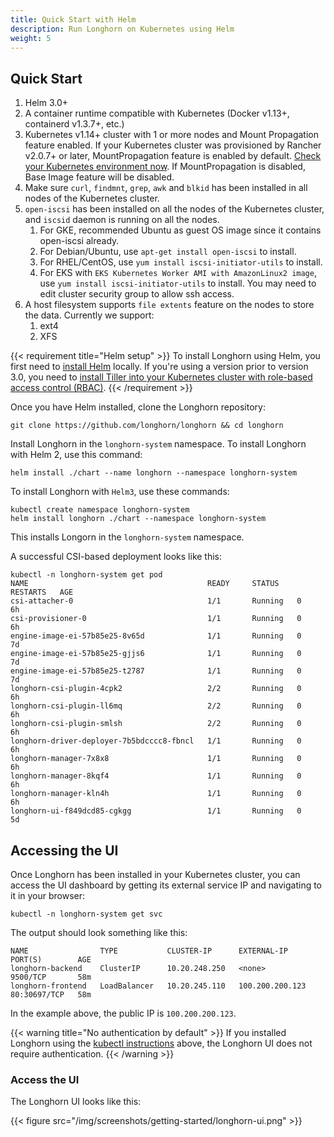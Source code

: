 ```yaml
---
title: Quick Start with Helm
description: Run Longhorn on Kubernetes using Helm
weight: 5
---
```



## Quick Start

1. Helm 3.0+
2. A container runtime compatible with Kubernetes (Docker v1.13+, containerd v1.3.7+, etc.)
3. Kubernetes v1.14+ cluster with 1 or more nodes and Mount Propagation feature enabled. If your Kubernetes cluster was provisioned by Rancher v2.0.7+ or later, MountPropagation feature is enabled by default. [Check your Kubernetes environment now](https://github.com/longhorn/longhorn/#environment-check-script). If MountPropagation is disabled, Base Image feature will be disabled.
4. Make sure `curl`, `findmnt`, `grep`, `awk` and `blkid` has been installed in all nodes of the Kubernetes cluster.
5.  `open-iscsi` has been installed on all the nodes of the Kubernetes cluster, and `iscsid` daemon is running on all the nodes.
    1. For GKE, recommended Ubuntu as guest OS image since it contains open-iscsi already.
    2. For Debian/Ubuntu, use `apt-get install open-iscsi` to install.
    3. For RHEL/CentOS, use `yum install iscsi-initiator-utils` to install.
    4. For EKS with `EKS Kubernetes Worker AMI with AmazonLinux2 image`, 
       use `yum install iscsi-initiator-utils` to install. You may need to edit cluster security group to allow ssh access.
6. A host filesystem supports `file extents` feature on the nodes to store the data. Currently we support:
    1. ext4
    2. XFS

{{< requirement title="Helm setup" >}}
To install Longhorn using Helm, you first need to [install Helm](https://helm.sh/docs/intro/install/) locally. If you're using a version prior to version 3.0, you need to [install Tiller into your Kubernetes cluster with role-based access control (RBAC)](https://v2.helm.sh/docs/using_helm/#tiller-namespaces-and-rbac).
{{< /requirement >}}

Once you have Helm installed, clone the Longhorn repository:

```shell
git clone https://github.com/longhorn/longhorn && cd longhorn
```

Install Longhorn in the `longhorn-system` namespace. To install Longhorn with Helm 2, use this command:

```shell
helm install ./chart --name longhorn --namespace longhorn-system
```
To install Longhorn with `Helm3`, use these commands:
```shell
kubectl create namespace longhorn-system
helm install longhorn ./chart --namespace longhorn-system
```

This installs Longorn in the `longhorn-system` namespace.

A successful CSI-based deployment looks like this:

```shell
kubectl -n longhorn-system get pod
NAME                                        READY     STATUS    RESTARTS   AGE
csi-attacher-0                              1/1       Running   0          6h
csi-provisioner-0                           1/1       Running   0          6h
engine-image-ei-57b85e25-8v65d              1/1       Running   0          7d
engine-image-ei-57b85e25-gjjs6              1/1       Running   0          7d
engine-image-ei-57b85e25-t2787              1/1       Running   0          7d
longhorn-csi-plugin-4cpk2                   2/2       Running   0          6h
longhorn-csi-plugin-ll6mq                   2/2       Running   0          6h
longhorn-csi-plugin-smlsh                   2/2       Running   0          6h
longhorn-driver-deployer-7b5bdcccc8-fbncl   1/1       Running   0          6h
longhorn-manager-7x8x8                      1/1       Running   0          6h
longhorn-manager-8kqf4                      1/1       Running   0          6h
longhorn-manager-kln4h                      1/1       Running   0          6h
longhorn-ui-f849dcd85-cgkgg                 1/1       Running   0          5d
```

## Accessing the UI

Once Longhorn has been installed in your Kubernetes cluster, you can access the UI dashboard by getting its external service IP and navigating to it in your browser:

```shell
kubectl -n longhorn-system get svc
```

The output should look something like this:

```shell
NAME                TYPE           CLUSTER-IP      EXTERNAL-IP      PORT(S)        AGE
longhorn-backend    ClusterIP      10.20.248.250   <none>           9500/TCP       58m
longhorn-frontend   LoadBalancer   10.20.245.110   100.200.200.123  80:30697/TCP   58m
```

In the example above, the public IP is `100.200.200.123`.

{{< warning title="No authentication by default" >}}
If you installed Longhorn using the [kubectl instructions](../../install/install-with-kubectl) above, the Longhorn UI does not require authentication.
{{< /warning >}}

### Access the UI

The Longhorn UI looks like this:

{{< figure src="/img/screenshots/getting-started/longhorn-ui.png" >}}
